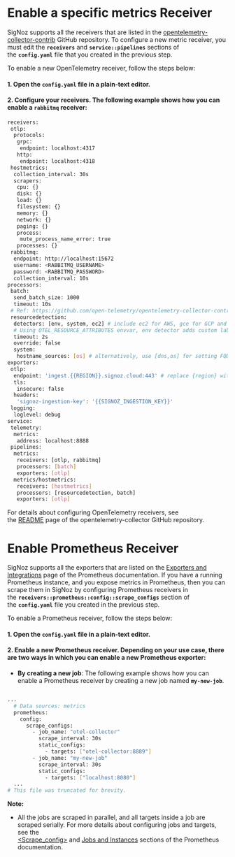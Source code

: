 # Enable a specific metrics Receiver

SigNoz supports all the receivers that are listed in the [opentelemetry-collector-contrib](https://github.com/open-telemetry/opentelemetry-collector-contrib/tree/main/receiver) GitHub repository. To configure a new metric receiver, you must edit the **`receivers`** and **`service::pipelines`** sections of the **`config.yaml`** file that you created in the previous step.

To enable a new OpenTelemetry receiver, follow the steps below:
#### 1. Open the `config.yaml` file in a plain-text editor.
#### 2. Configure your receivers. The following example shows how you can enable a `rabbitmq` receiver:
```bash
receivers:
 otlp:
  protocols:
   grpc:
    endpoint: localhost:4317
   http:
    endpoint: localhost:4318
 hostmetrics:
  collection_interval: 30s
  scrapers:
   cpu: {}
   disk: {}
   load: {}
   filesystem: {}
   memory: {}
   network: {}
   paging: {}
   process:
    mute_process_name_error: true
   processes: {}
 rabbitmq:
  endpoint: http://localhost:15672
  username: <RABBITMQ_USERNAME>
  password: <RABBITMQ_PASSWORD>
  collection_interval: 10s
processors:
 batch:
  send_batch_size: 1000
  timeout: 10s
 # Ref: https://github.com/open-telemetry/opentelemetry-collector-contrib/blob/main/processor/resourcedetectionprocessor/README.md
 resourcedetection:
  detectors: [env, system, ec2] # include ec2 for AWS, gce for GCP and azure for Azure.
  # Using OTEL_RESOURCE_ATTRIBUTES envvar, env detector adds custom labels.
  timeout: 2s
  override: false
  system:
   hostname_sources: [os] # alternatively, use [dns,os] for setting FQDN as host.name and os as fallback
exporters:
 otlp:
  endpoint: 'ingest.{{REGION}}.signoz.cloud:443' # replace {region} with your region
  tls:
   insecure: false
  headers:
   'signoz-ingestion-key': '{{SIGNOZ_INGESTION_KEY}}'
 logging:
  loglevel: debug
service:
 telemetry:
  metrics:
   address: localhost:8888
 pipelines:
  metrics:
   receivers: [otlp, rabbitmq]
   processors: [batch]
   exporters: [otlp]
  metrics/hostmetrics:
   receivers: [hostmetrics]
   processors: [resourcedetection, batch]
   exporters: [otlp]
```
For details about configuring OpenTelemetry receivers, see the [README](https://github.com/open-telemetry/opentelemetry-collector/blob/main/receiver/README.md) page of the opentelemetry-collector GitHub repository.

# Enable Prometheus Receiver

SigNoz supports all the exporters that are listed on the [Exporters and Integrations](https://prometheus.io/docs/instrumenting/exporters/) page of the Prometheus documentation. If you have a running Prometheus instance, and you expose metrics in Prometheus, then you can scrape them in SigNoz by configuring Prometheus receivers in the **`receivers::prometheus::config::scrape_configs`** section of the **`config.yaml`** file you created in the previous step.

To enable a Prometheus receiver, follow the steps below:

#### 1. Open the `config.yaml` file in a plain-text editor.
#### 2. Enable a new Prometheus receiver. Depending on your use case, there are two ways in which you can enable a new Prometheus exporter:
- **By creating a new job**: The following example shows how you can enable a Prometheus receiver by creating a new job named **`my-new-job`**.
```bash

...
  # Data sources: metrics
  prometheus:
    config:
      scrape_configs:
        - job_name: "otel-collector"
          scrape_interval: 30s
          static_configs:
            - targets: ["otel-collector:8889"]
        - job_name: "my-new-job"
          scrape_interval: 30s
          static_configs:
            - targets: ["localhost:8080"]
  ...
# This file was truncated for brevity.
```
**Note:**
- All the jobs are scraped in parallel, and all targets inside a job are scraped serially. For more details about configuring jobs and targets, see the  
[<Scrape_config>](https://prometheus.io/docs/prometheus/latest/configuration/configuration/#scrape_config) and [Jobs and Instances](https://prometheus.io/docs/concepts/jobs_instances/) sections of the Prometheus documentation.

